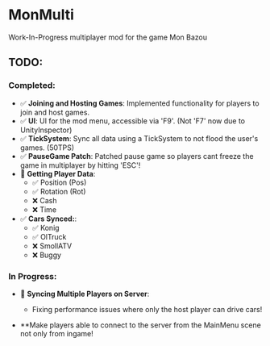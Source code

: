 # MonMulti
Work-In-Progress multiplayer mod for the game Mon Bazou

## TODO:

### Completed:
- ✅ **Joining and Hosting Games**: Implemented functionality for players to join and host games.
- ✅ **UI**: UI for the mod menu, accessible via 'F9'. (Not 'F7' now due to UnityInspector)
- ✅ **TickSystem**: Sync all data using a TickSystem to not flood the user's games. (50TPS)
- ✅ **PauseGame Patch**: Patched pause game so players cant freeze the game in multiplayer by hitting 'ESC'!
- 🔄 **Getting Player Data**:
  - ✅ Position (Pos)
  - ✅ Rotation (Rot)
  - ❌ Cash
  - ❌ Time
- ✅ **Cars Synced:**:
  - ✅ Konig
  - ✅ OlTruck
  - ❌ SmollATV
  - ❌ Buggy


### In Progress:
- 🔄 **Syncing Multiple Players on Server**:
  - Fixing performance issues where only the host player can drive cars!

- **Make players able to connect to the server from the MainMenu scene not only from ingame!
